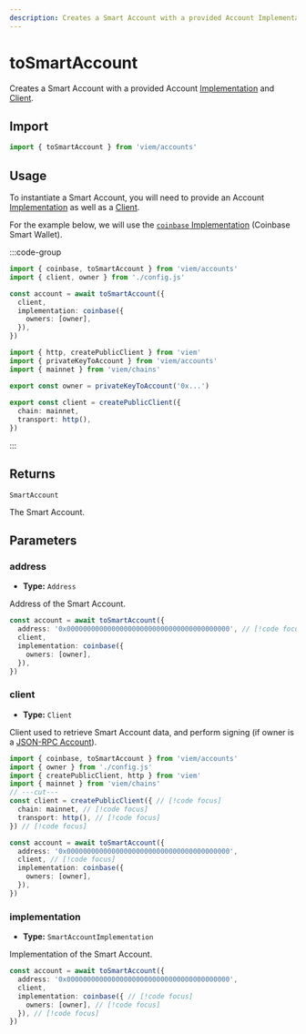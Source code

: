 ```yaml
---
description: Creates a Smart Account with a provided Account Implementation.
---
```


# toSmartAccount

Creates a Smart Account with a provided Account [Implementation](/docs/accounts/smart/toSmartAccount#implementation) and [Client](/docs/clients/public).

## Import

```ts
import { toSmartAccount } from 'viem/accounts'
```

## Usage

To instantiate a Smart Account, you will need to provide an Account [Implementation](/docs/accounts/smart/toSmartAccount#implementation) as well as a [Client](/docs/clients/public). 

For the example below, we will use the [`coinbase` Implementation](/docs/accounts/smart/coinbase) (Coinbase Smart Wallet).

:::code-group

```ts twoslash [example.ts]
import { coinbase, toSmartAccount } from 'viem/accounts'
import { client, owner } from './config.js'

const account = await toSmartAccount({
  client,
  implementation: coinbase({
    owners: [owner],
  }),
})
```

```ts twoslash [config.ts] filename="config.ts"
import { http, createPublicClient } from 'viem'
import { privateKeyToAccount } from 'viem/accounts'
import { mainnet } from 'viem/chains'

export const owner = privateKeyToAccount('0x...')
 
export const client = createPublicClient({
  chain: mainnet,
  transport: http(),
})
```

:::

## Returns

`SmartAccount`

The Smart Account.

## Parameters

### address

- **Type:** `Address`

Address of the Smart Account.

```ts
const account = await toSmartAccount({
  address: '0x0000000000000000000000000000000000000000', // [!code focus]
  client,
  implementation: coinbase({
    owners: [owner],
  }),
})
```

### client

- **Type:** `Client`

Client used to retrieve Smart Account data, and perform signing (if owner is a [JSON-RPC Account](/docs/accounts/jsonRpc)).

```ts
import { coinbase, toSmartAccount } from 'viem/accounts'
import { owner } from './config.js'
import { createPublicClient, http } from 'viem'
import { mainnet } from 'viem/chains'
// ---cut---
const client = createPublicClient({ // [!code focus]
  chain: mainnet, // [!code focus]
  transport: http(), // [!code focus]
}) // [!code focus]

const account = await toSmartAccount({
  address: '0x0000000000000000000000000000000000000000',
  client, // [!code focus]
  implementation: coinbase({
    owners: [owner],
  }),
})
```

### implementation

- **Type:** `SmartAccountImplementation`

Implementation of the Smart Account.

```ts
const account = await toSmartAccount({
  address: '0x0000000000000000000000000000000000000000',
  client,
  implementation: coinbase({ // [!code focus]
    owners: [owner], // [!code focus]
  }), // [!code focus]
})
```